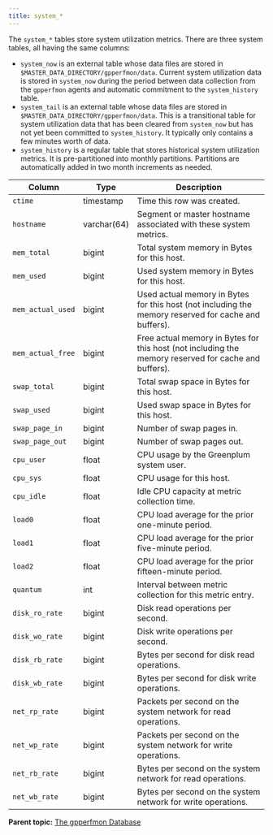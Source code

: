 ```yaml
---
title: system_* 
---
```


The `system_*` tables store system utilization metrics. There are three system tables, all having the same columns:

-   `system_now` is an external table whose data files are stored in `$MASTER_DATA_DIRECTORY/gpperfmon/data`. Current system utilization data is stored in `system_now` during the period between data collection from the `gpperfmon` agents and automatic commitment to the `system_history` table.
-   `system_tail` is an external table whose data files are stored in `$MASTER_DATA_DIRECTORY/gpperfmon/data`. This is a transitional table for system utilization data that has been cleared from `system_now` but has not yet been committed to `system_history`. It typically only contains a few minutes worth of data.
-   `system_history` is a regular table that stores historical system utilization metrics. It is pre-partitioned into monthly partitions. Partitions are automatically added in two month increments as needed.

|Column|Type|Description|
|------|----|-----------|
|`ctime`|timestamp|Time this row was created.|
|`hostname`|varchar\(64\)|Segment or master hostname associated with these system metrics.|
|`mem_total`|bigint|Total system memory in Bytes for this host.|
|`mem_used`|bigint|Used system memory in Bytes for this host.|
|`mem_actual_used`|bigint|Used actual memory in Bytes for this host \(not including the memory reserved for cache and buffers\).|
|`mem_actual_free`|bigint|Free actual memory in Bytes for this host \(not including the memory reserved for cache and buffers\).|
|`swap_total`|bigint|Total swap space in Bytes for this host.|
|`swap_used`|bigint|Used swap space in Bytes for this host.|
|`swap_page_in`|bigint|Number of swap pages in.|
|`swap_page_out`|bigint|Number of swap pages out.|
|`cpu_user`|float|CPU usage by the Greenplum system user.|
|`cpu_sys`|float|CPU usage for this host.|
|`cpu_idle`|float|Idle CPU capacity at metric collection time.|
|`load0`|float|CPU load average for the prior one-minute period.|
|`load1`|float|CPU load average for the prior five-minute period.|
|`load2`|float|CPU load average for the prior fifteen-minute period.|
|`quantum`|int|Interval between metric collection for this metric entry.|
|`disk_ro_rate`|bigint|Disk read operations per second.|
|`disk_wo_rate`|bigint|Disk write operations per second.|
|`disk_rb_rate`|bigint|Bytes per second for disk read operations.|
|`disk_wb_rate`|bigint|Bytes per second for disk write operations.|
|`net_rp_rate`|bigint|Packets per second on the system network for read operations.|
|`net_wp_rate`|bigint|Packets per second on the system network for write operations.|
|`net_rb_rate`|bigint|Bytes per second on the system network for read operations.|
|`net_wb_rate`|bigint|Bytes per second on the system network for write operations.|

**Parent topic:** [The gpperfmon Database](../gpperfmon/dbref.html)

